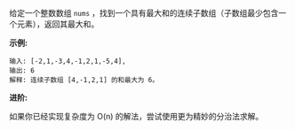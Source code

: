 给定一个整数数组 ```nums``` ，找到一个具有最大和的连续子数组（子数组最少包含一个元素），返回其最大和。

**示例:**
```
输入: [-2,1,-3,4,-1,2,1,-5,4],
输出: 6
解释: 连续子数组 [4,-1,2,1] 的和最大为 6。
```
**进阶:**

如果你已经实现复杂度为 O(n) 的解法，尝试使用更为精妙的分治法求解。